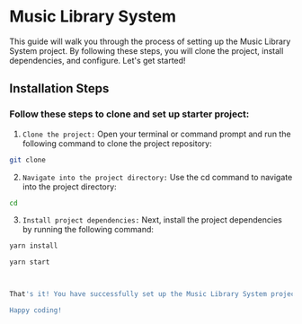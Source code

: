 # Music Library System

This guide will walk you through the process of setting up the Music Library System project. By following these steps, you will clone the project, install dependencies, and configure. Let's get started!

## Installation Steps

### Follow these steps to clone and set up starter project:

1. `Clone the project:` Open your terminal or command prompt and run the following command to clone the project repository:

```bash
git clone
```

2. `Navigate into the project directory:` Use the cd command to navigate into the project directory:

```bash
cd
```

3. `Install project dependencies:` Next, install the project dependencies by running the following command:

```bash
yarn install
```

```bash
yarn start



That's it! You have successfully set up the Music Library System project. You can now start exploring and working with the codebase. Refer to the project documentation or README for further instructions on how to run and use the system.

Happy coding!
```
